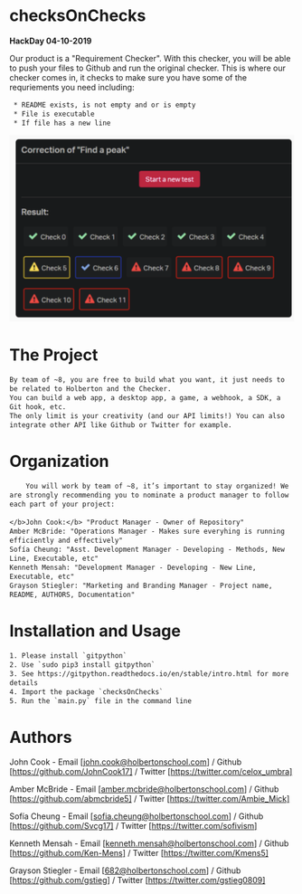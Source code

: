 # **checksOnChecks**
**HackDay 04-10-2019**

Our product is a "Requirement Checker". With this checker, you will be able to push your files
to Github and run the original checker. This is where our checker comes in, it checks to make 
sure you have some of the requriements you need including:

     * README exists, is not empty and or is empty
     * File is executable
     * If file has a new line


![Req. Checker](check.png)


# **The Project**

  	By team of ~8, you are free to build what you want, it just needs to be related to Holberton and the Checker.
	You can build a web app, a desktop app, a game, a webhook, a SDK, a Git hook, etc. 
	The only limit is your creativity (and our API limits!) You can also integrate other API like Github or Twitter for example.

# **Organization**

        You will work by team of ~8, it’s important to stay organized! We are strongly recommending you to nominate a product manager to follow each part of your project:

	</b>John Cook:</b> "Product Manager - Owner of Repository"
	Amber McBride: "Operations Manager - Makes sure everyhing is running efficiently and effectively"
	Sofía Cheung: "Asst. Development Manager - Developing - Methods, New Line, Executable, etc"
	Kenneth Mensah: "Development Manager - Developing - New Line, Executable, etc"
	Grayson Stiegler: "Marketing and Branding Manager - Project name, README, AUTHORS, Documentation"





# **Installation and Usage**

  	1. Please install `gitpython`
	2. Use `sudo pip3 install gitpython`
	3. See https://gitpython.readthedocs.io/en/stable/intro.html for more details
	4. Import the package `checksOnChecks`
	5. Run the `main.py` file in the command line







# **Authors**

John Cook - Email [john.cook@holbertonschool.com] / Github [https://github.com/JohnCook17] / Twitter [https://twitter.com/celox_umbra]

Amber McBride - Email [amber.mcbride@holbertonschool.com] / Github [https://github.com/abmcbride5] / Twitter [https://twitter.com/Ambie_Mick]

Sofía Cheung - Email [sofia.cheung@holbertonschool.com] / Github [https://github.com/Svcg17] / Twitter [https://twitter.com/sofivism]

Kenneth Mensah - Email [kenneth.mensah@holbertonschool.com] / Github [https://github.com/Ken-Mens] / Twitter [https://twitter.com/Kmens5]

Grayson Stiegler - Email [682@holbertonschool.com] / Github [https://github.com/gstieg] / Twitter [https://twitter.com/gstieg0809]
